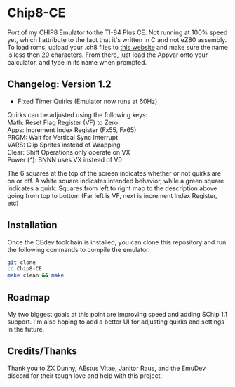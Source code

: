 # Chip8-CE

Port of my CHIP8 Emulator to the TI-84 Plus CE. Not running at 100% speed yet, which I attribute to the fact that it's written in C and not eZ80 assembly. To load roms, upload your .ch8 files to [this website](https://leong.sh/chip84ceromcreator/) and make sure the name is less then 20 characters. From there, just load the Appvar onto your calculator, and type in its name when prompted.  

## Changelog: Version 1.2

- Fixed Timer Quirks (Emulator now runs at 60Hz)

Quirks can be adjusted using the following keys:  
Math: Reset Flag Register (VF) to Zero  
Apps: Increment Index Register (Fx55, Fx65)  
PRGM: Wait for Vertical Sync Interrupt  
VARS: Clip Sprites instead of Wrapping  
Clear: Shift Operations only operate on VX  
Power (^): BNNN uses VX instead of V0  

The 6 squares at the top of the screen indicates whether or not quirks are on or off. A white square indicates intended behavior, while a green square indicates a quirk. Squares from left to right map to the description above going from top to bottom (Far left is VF, next is increment Index Register, etc)

## Installation  

Once the CEdev toolchain is installed, you can clone this repository and run the following commands to compile the emulator.

```bash  
git clone
cd Chip8-CE
make clean && make
```  

## Roadmap  

My two biggest goals at this point are improving speed and adding SChip 1.1 support. I'm also hoping to add a better UI for adjusting quirks and settings in the future.

## Credits/Thanks  

Thank you to ZX Dunny, AEstus Vitae, Janitor Raus, and the EmuDev discord for their tough love and help with this project.
